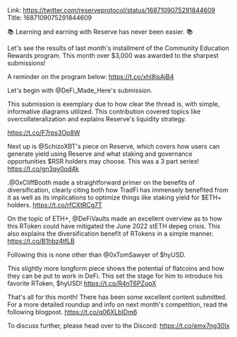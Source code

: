 Link:  https://twitter.com/reserveprotocol/status/1687109075291844609
Title: 1687109075291844609

📚 Learning and earning with Reserve has never been easier. 📚

Let's see the results of last month's installment of the Community Education Rewards program. This month over $3,000 was awarded to the sharpest submissions!

A reminder on the program below:
https://t.co/xhl8jsAjB4

Let's begin with @DeFi_Made_Here's submission.

This submission is exemplary due to how clear the thread is, with simple, informative diagrams utilized. This contribution covered topics like overcollateralization and explains Reserve's liquidity strategy.

https://t.co/F7rps3Oo8W

Next up is @SchizoXBT's piece on Reserve, which covers how users can generate yield using Reserve and what staking and governance opportunities $RSR holders may choose. This was a 3 part series!
https://t.co/gn3qy0od4k

.@0xCliffBooth made a straightforward primer on the benefits of diversification, clearly citing both how TradFi has immensely benefited from it as well as its implications to optimize things like staking yield for $ETH+ holders.
https://t.co/rfCXtRCg7T

On the topic of ETH+, @DeFiVaults made an excellent overview as to how this RToken could have mitigated the June 2022 stETH depeg crisis. This also explains the diversification benefit of RTokens in a simple manner.
https://t.co/B1hbz4tfLB

Following this is none other than @0xTomSawyer of $hyUSD.

This slightly more longform piece shows the potential of flatcoins and how they can be put to work in DeFi. This set the stage for him to introduce his favorite RToken, $hyUSD! https://t.co/R4nT6PZopX

That's all for this month! There has been some excellent content submitted. For a more detailed roundup and info on next month's competition, read the following blogpost. https://t.co/q06XLbIDm6

To discuss further, please head over to the Discord: https://t.co/emx7ng30Ix